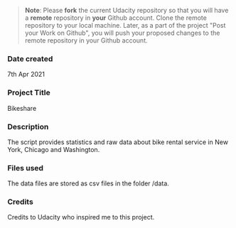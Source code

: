 >**Note**: Please **fork** the current Udacity repository so that you will have a **remote** repository in **your** Github account. Clone the remote repository to your local machine. Later, as a part of the project "Post your Work on Github", you will push your proposed changes to the remote repository in your Github account.

### Date created
7th Apr 2021

### Project Title
Bikeshare

### Description
The script provides statistics and raw data about bike rental service in New York, Chicago and Washington.

### Files used
The data files are stored as csv files in the folder /data.

### Credits
Credits to Udacity who inspired me to this project.

